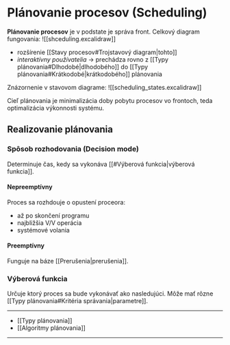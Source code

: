# Plánovanie procesov (Scheduling)

**Plánovanie procesov** je v podstate je správa front.
Celkový diagram fungovania:
![[shceduling.excalidraw]]
- rozšírenie [[Stavy procesov#Trojstavový diagram|tohto]]
- *interaktívny používatelia* -> prechádza rovno z [[Typy plánovania#Dlhodobé|dlhodobého]] do [[Typy plánovania#Krátkodobé|krátkodobého]] plánovania

Znázornenie v stavovom diagrame:
![[scheduling_states.excalidraw]]

Cieľ plánovania je minimalizácia doby pobytu procesov vo frontoch, teda optimalizácia výkonnosti systému.

## Realizovanie plánovania
### Spôsob rozhodovania (Decision mode)
Determinuje čas, kedy sa vykonáva [[#Výberová funkcia|výberová funkcia]].

#### Nepreemptívny
Proces sa rozhdouje o opustení proceora:
- až po skončení programu
- najbližšia V/V operácia
- systémové volania
#### Preemptívny
Funguje na báze [[Prerušenia|prerušenia]].

### Výberová funkcia
Určuje ktorý proces sa bude vykonávať ako nasledujúci.
Môže mať rôzne [[Typy plánovania#Kritéria správania|parametre]].


---
- [[Typy plánovania]]
- [[Algoritmy plánovania]]
---